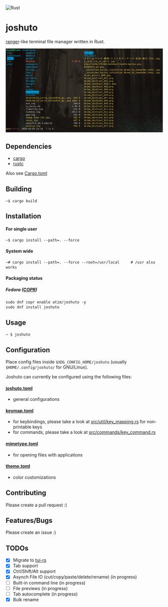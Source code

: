 ![Rust](https://github.com/kamiyaa/joshuto/workflows/Rust/badge.svg)

# joshuto

[ranger](https://github.com/ranger/ranger)-like terminal file manager written in Rust.

![Alt text](screenshot.png?raw=true "joshuto")

## Dependencies

- [cargo](https://github.com/rust-lang/cargo/)
- [rustc](https://www.rust-lang.org/)

Also see [Cargo.toml](https://github.com/kamiyaa/joshuto/blob/master/Cargo.toml)

## Building

```
~$ cargo build
```

## Installation

#### For single user

```
~$ cargo install --path=. --force
```

#### System wide

```
~# cargo install --path=. --force --root=/usr/local     # /usr also works
```

#### Packaging status

##### Fedora ([COPR](https://copr.fedorainfracloud.org/coprs/atim/joshuto/))

```
sudo dnf copr enable atim/joshuto -y
sudo dnf install joshuto
```

## Usage

```
~ $ joshuto
```

## Configuration

Place config files inside `$XDG_CONFIG_HOME/joshuto` (usually `$HOME/.config/joshuto/` for GNU/Linux).

Joshuto can currently be configured using the following files:

#### [joshuto.toml](https://github.com/kamiyaa/joshuto/blob/master/config/joshuto.toml)

- general configurations

#### [keymap.toml](https://github.com/kamiyaa/joshuto/blob/master/config/keymap.toml)

- for keybindings, please take a look at [src/util/key_mapping.rs](https://github.com/kamiyaa/joshuto/blob/master/src/util/key_mapping.rs#L3) for non-printable keys
- for commands, please take a look at [src/commands/key_command.rs](https://github.com/kamiyaa/joshuto/blob/master/src/commands/key_command.rs#L124)

#### [mimetype.toml](https://github.com/kamiyaa/joshuto/blob/master/config/mimetype.toml)

- for opening files with applications

#### [theme.toml](https://github.com/kamiyaa/joshuto/blob/master/config/theme.toml)

- color customizations

## Contributing

Please create a pull request :)

## Features/Bugs

Please create an issue :)

## TODOs

- [x] Migrate to [tui-rs](https://github.com/fdehau/tui-rs)
- [x] Tab support
- [x] Ctrl/Shift/Alt support
- [x] Asynch File IO (cut/copy/paste/delete/rename) (in progress)
- [ ] Built-in command line (in progress)
- [ ] File previews (in progress)
- [ ] Tab autocomplete (in progress)
- [x] Bulk rename

